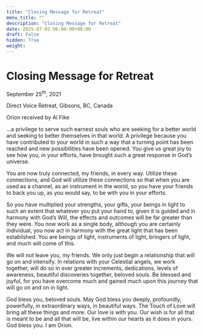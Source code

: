 ```yaml
---
title: "Closing Message for Retreat"
menu_title: ""
description: "Closing Message for Retreat"
date: 2025-07-03 06:00:00+00:00
draft: False
hidden: True
weight:
---
```

# Closing Message for Retreat

September 25<sup>th</sup>, 2021

Direct Voice Retreat, Gibsons, BC, Canada

Orion received by Al Fike

...a privilege to serve such earnest souls who are seeking for a better world and seeking to better themselves in that world. A privilege because you have contributed to your world in such a way that a turning point has been reached and new possibilities have been opened. You give us great joy to see how you, in your efforts, have brought such a great response in God’s universe.

You are now truly connected, my friends, in every way. Utilize these connections, and God will utilize these connections so that when you are used as a channel, as an instrument in the world, so you have your friends to back you up, as you would say, to be with you in your efforts.

So you have multiplied your strengths, your gifts, your beings in light to such an extent that whatever you put your hand to, given it is guided and in harmony with God’s Will, the effects and outcomes will be far greater than they were. You now work as a single body, although you are certainly individual, you now act in harmony with the great light that has been established. You are beings of light, instruments of light, bringers of light, and much will come of this.

We will not leave you, my friends. We only just begin a relationship that will go on and intensify. In relations with your Celestial angels, we work together, will do so in ever greater increments, dedications, levels of awareness, beautiful discoveries together, beloved souls. Be blessed and joyful, for you have overcome much and gained much upon this journey that will go on and on in light.

God bless you, beloved souls. May God bless you deeply, profoundly, powerfully, in extraordinary ways, in beautiful ways. The Touch of Love will bring all these things and more. Our love is with you. Our wish is for all that is meant to be and all that will be, live within our hearts as it does in yours. God bless you. I am Orion.
